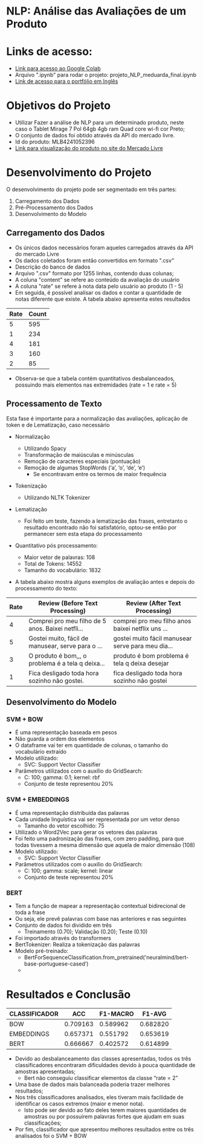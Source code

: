 # NLP: Análise das Avaliações de um Produto

# Links de acesso:
- [Link para acesso ao Google Colab](https://colab.research.google.com/drive/1UaoAY0KLnk6zYhZ-G_AA91OjfFtz4OZ-?usp=sharing)
- Arquivo ".ipynb" para rodar o projeto: projeto_NLP_meduarda_final.ipynb
- [Link de acesso para o portfólio em Inglês](https://meduardaeneves.github.io/portfolio/personal-projects/nlp_product_review_analysis/)

# Objetivos do Projeto

- Utilizar Fazer a análise de NLP para um determinado produto, neste caso o Tablet Mirage 7 Pol 64gb 4gb ram Quad core wi-fi cor Preto;
- O conjunto de dados foi obtido através da API do mercado livre.
- Id do produto: MLB4241052396
- [Link para visualização do produto no site do Mercado Livre](https://www.mercadolivre.com.br/tablet-mirage-7-pol-64gb-4gb-ram-quad-core-wi-fi-cor-preto-2022/p/MLB28331783#polycard_client=search-nordic&wid=MLB4241052396&sid=search&searchVariation=MLB28331783&position=17&search_layout=grid&type=product&tracking_id=7d53f2f5-5c5f-47f6-b9aa-03c90ab38c71)

# Desenvolvimento do Projeto

O desenvolvimento do projeto pode ser segmentado em três partes:
1. Carregamento dos Dados
2. Pré-Processamento dos Dados
3. Desenvolvimento do Modelo

## Carregamento dos Dados

- Os únicos dados necessários foram aqueles carregados através da API do mercado Livre
- Os dados coletados foram então convertidos em formato ".csv"
- Descrição do banco de dados
 - Arquivo ".csv" formato por 1255 linhas, contendo duas colunas;
 - A coluna "content" se refere ao conteúdo da avaliação do usuário
 - A coluna "rate" se refere à nota data pelo usuário ao produto (1 - 5)
- Em seguida, é possível analisar os dados e contar a quantidade de notas diferente que existe. A tabela abaixo apresenta estes resultados

| Rate           | Count |
|----------------|-------|
| 5              | 595   | 
| 1              | 234   |
| 4              | 181   |
| 3              | 160   |
| 2              | 85    |

- Observa-se que a tabela contém quantitativos desbalanceados, possuindo mais elementos nas extremidades (rate = 1 e rate = 5)

## Processamento de Texto
Esta fase é importante para a normalização das avaliações, aplicação de token e de Lematização, caso necessário
 - Normalização 
    - Utilizando Spacy
    - Transformação de maiúsculas e minúsculas
    - Remoção de caracteres especiais (pontuação)
    - Remoção de algumas StopWords (‘a’, ‘o’, ‘de’, ‘e’)
      - Se encontravam entre os termos de maior frequência 
  - Tokenização
    - Utilizando NLTK Tokenizer
  - Lematização
    - Foi feito um teste, fazendo a lematização das frases, entretanto o resultado encontrado não foi satisfatório, optou-se então por permanecer sem esta etapa do processamento

- Quantitativo pós processamento:
    - Maior vetor de palavras: 108
    - Total de Tokens: 14552
    - Tamanho do vocabulário: 1832
 - A tabela abaixo mostra alguns exemplos de avaliação antes e depois do processamento do texto:

| Rate | Review (Before Text Processing)          | Review (After Text Processing)         |
|------|-----------------------------------------|----------------------------------------|
| 4    | Comprei pro meu filho de 5 anos. Baixei netfli... | comprei pro meu filho anos baixei netflix uns ... |
| 5    | Gostei muito, fácil de manusear, serve para o ... | gostei muito fácil manusear serve para meu dia... |
| 3    | O produto é bom,,, o problema é a tela q deixa... | produto é bom problema é tela q deixa desejar |
| 1    | Fica desligado toda hora sozinho não gostei. | fica desligado toda hora sozinho não gostei |


## Desenvolvimento do Modelo
### SVM + BOW
   - É uma representação baseada em pesos
   - Não guarda a ordem dos elementos
   - O dataframe vai ter em quantidade de colunas, o tamanho do vocabulário extraído
   - Modelo utilizado:
     - SVC: Support Vector Classifier
   - Parâmetros utilizados com o auxílio do GridSearch:
     - C: 100; gamma: 0.1; kernel: rbf
     - Conjunto de teste representou 20%

### SVM + EMBEDDINGS
   - É uma representação distribuída das palavras
   - Cada unidade linguística vai ser representada por um vetor denso
     - Tamanho do vetor escolhido: 75
   - Utilizado o Word2Vec para gerar os vetores das palavras
   - Foi feito uma padronização das frases, com zero padding, para que todas tivessem a mesma dimensão que aquela de maior dimensão (108)
   - Modelo utilizado:
     - SVC: Support Vector Classifier
   - Parâmetros utilizados com o auxílio do GridSearch:
     - C: 100; gamma: scale; kernel: linear
     - Conjunto de teste representou 20%

### BERT
   - Tem a função de mapear a representação contextual bidirecional de toda a frase
   - Ou seja, ele prevê palavras com base nas anteriores e nas seguintes
   - Conjunto de dados foi dividido em três 
     - Treinamento (0.70); Validação (0.20); Teste (0.10)
   - Foi importado através do transformers
   - BertTokenizer: Realiza a tokenização das palavras
   - Modelo pré-treinado:
     - BertForSequenceClassification.from_pretrained('neuralmind/bert-base-portuguese-cased’)
     - 
# Resultados e Conclusão

| CLASSIFICADOR | ACC      | F1-MACRO | F1-AVG   |
|---------------|----------|----------|----------|
| BOW           | 0.709163 | 0.589962 | 0.682820 |
| EMBEDDINGS    | 0.657371 | 0.551792 | 0.653619 |
| BERT          | 0.666667 | 0.402572 | 0.614899 |

 - Devido ao desbalanceamento das classes apresentadas, todos os três classificadores encontraram dificuldades devido à pouca quantidade de amostras apresentadas;
   - Bert não conseguiu classificar elementos da classe “rate = 2”
 - Uma base de dados mais balanceada poderia trazer melhores resultados;
 - Nos três classificadores analisados, eles tiveram mais facilidade de identificar os casos extremos (maior e menor nota). 
   - Isto pode ser devido ao fato deles terem maiores quantidades de amostras ou  por possuírem palavras fortes que ajudam em suas classificações;
 - Por fim, classificador que apresentou melhores resultados entre os três analisados foi o SVM + BOW





